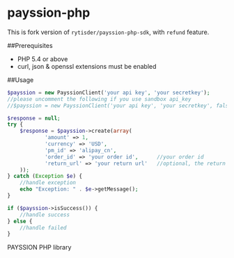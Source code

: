 payssion-php
============

This is fork version of `rytisder/payssion-php-sdk`, with `refund` feature.

##Prerequisites
   * PHP 5.4 or above
   * curl, json & openssl extensions must be enabled
   
##Usage
``` php
$payssion = new PayssionClient('your api key', 'your secretkey');
//please uncomment the following if you use sandbox api_key
//$payssion = new PayssionClient('your api key', 'your secretkey', false);

$response = null;
try {
	$response = $payssion->create(array(
			'amount' => 1,
			'currency' => 'USD',
			'pm_id' => 'alipay_cn',
			'order_id' => 'your order id',      //your order id
			'return_url' => 'your return url'   //optional, the return url after payments (for both of paid and non-paid)
	));
} catch (Exception $e) {
	//handle exception
	echo "Exception: " . $e->getMessage();
}

if ($payssion->isSuccess()) {
	//handle success
} else {
	//handle failed
}

```

PAYSSION PHP library
